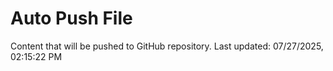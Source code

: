 # Auto Push File

Content that will be pushed to GitHub repository.
Last updated: 07/27/2025, 02:15:22 PM